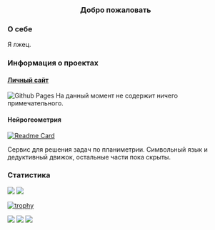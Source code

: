 <!--
- 🔭 I’m currently working on: Ищу оттенки жёлтого для кнопок в новом приложении
- 🌱 I’m currently learning: русский язык, я из Кореи.
- 👯 I’m looking to collaborate on: игра, ну типа Ведьмак, только с пушками и в VR
- 🤔 I’m looking for help with: мировая борьба с плюсистами.
- 💬 Ask me about: Работаю ли в Яндексе? ДА!
- 📫 How to reach me: это невозможно
- 😄 Pronouns: Милостивый государь, Светлейший, и т.п.
- ⚡ Fun fact: я патологический лжец
![](https://komarev.com/ghpvc/?username=enlacroix&color=red)
<a href="https://github.com/enlacroix/github-readme-stats"><img align="center" src="https://github-readme-stats.vercel.app/api?username=enlacroix&theme=dark&show_icons=true&include_all_commits=true&hide_border=true" alt="Github stats" /></a>

GitHub Extra Pins. GitHub позволяет закреплять на странице профиля не более 6 репозиториев, но если этого мало, то можно добавить их в README-файл в виде карточки и не ограничиваться только 6 проектами. Для вставки надо заменить параметры username= на актуальный никнейм, repo= на название необходимого репозитория, а в скобках указать ссылку на сам репозиторий.
[![Readme Card](https://github-readme-stats.vercel.app/api/pin/?username=anuraghazra&repo=github-readme-stats)](https://github.com/anuraghazra/github-readme-stats)

-->
<h3 align="center"> Добро пожаловать
<img src="https://github.com/blackcater/blackcater/raw/main/images/Hi.gif" height="16"/>
</h3>

<h3> О себе </h3>
Я лжец.
<h3> Информация о проектах </h3>

<h4> <a href="https://enlacroix.github.io/" target="_blank"> Личный сайт </a> </h4>

![Github Pages](https://img.shields.io/badge/github%20pages-121013?style=for-the-badge&logo=github&logoColor=white) На данный момент не содержит ничего примечательного. 

<h4> Нейрогеометрия </h4>

[![Readme Card](https://github-readme-stats.vercel.app/api/pin/?username=enlacroix&repo=neurogeometry&theme=dark)](https://github.com/enlacroix/neurogeometry)

Сервис для решения задач по планиметрии. Символьный язык и дедуктивный движок, остальные части пока скрыты. 


<h3> Статистика </h3>

<a href="https://github.com/enlacroix/github-readme-stats"><img src="https://github-readme-stats.vercel.app/api/top-langs/?username=enlacroix&layout=compact&hide_border=true&theme=dark"/></a>
![](https://github-profile-summary-cards.vercel.app/api/cards/productive-time?username=enlacroix&theme=2077&utcOffset=3)

[![trophy](https://github-profile-trophy.vercel.app/?username=enlacroix)](https://github.com/ryo-ma/github-profile-trophy)

![](https://github-profile-summary-cards.vercel.app/api/cards/profile-details?username=enlacroix&theme=2077)
![](https://github-profile-summary-cards.vercel.app/api/cards/most-commit-language?username=enlacroix&theme=2077)
![](https://github-profile-summary-cards.vercel.app/api/cards/repos-per-language?username=enlacroix&theme=2077)




